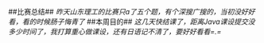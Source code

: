 ##比赛总结##
*昨天山东理工的比赛只a了五个题，有个深搜广搜的，当初没好好看，看的时候肠子悔青了*
##本周目的##
*这几天快结课了，距离Java课设提交没多少时间了，我打算重心做课设，还有日语记不清了，要好好看看=.=*
